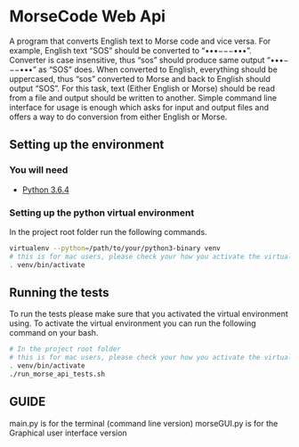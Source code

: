 # MorseCode Web Api

A program that converts English text to Morse code and vice versa. For example, English text “SOS” should be converted to “•••−−−•••”. Converter is case insensitive, thus “sos” should produce same output “•••−−−•••” as “SOS” does. When converted to English, everything should be uppercased, thus “sos” converted to Morse and back to English should output “SOS”.
For this task, text (Either English or Morse) should be read from a file and output should be written to another. Simple command line interface for usage is enough which asks for input and output files and offers a way to do conversion from either English or Morse.

## Setting up the environment

### You will need

+ [Python 3.6.4](https://www.python.org/downloads/)

### Setting up the python virtual environment

In the project root folder run the following commands.

```bash
virtualenv --python=/path/to/your/python3-binary venv
# this is for mac users, please check your how you activate the virtual environment in your operating system.
. venv/bin/activate
```

## Running the tests

To run the tests please make sure that you activated the virtual environment using. To activate the virtual environment you can run the following command on your bash.

```bash
# In the project root folder
# this is for mac users, please check your how you activate the virtual environment in your operating system.
. venv/bin/activate
./run_morse_api_tests.sh
```

## GUIDE

main.py is for the terminal (command line version)
morseGUI.py is for the Graphical user interface version
